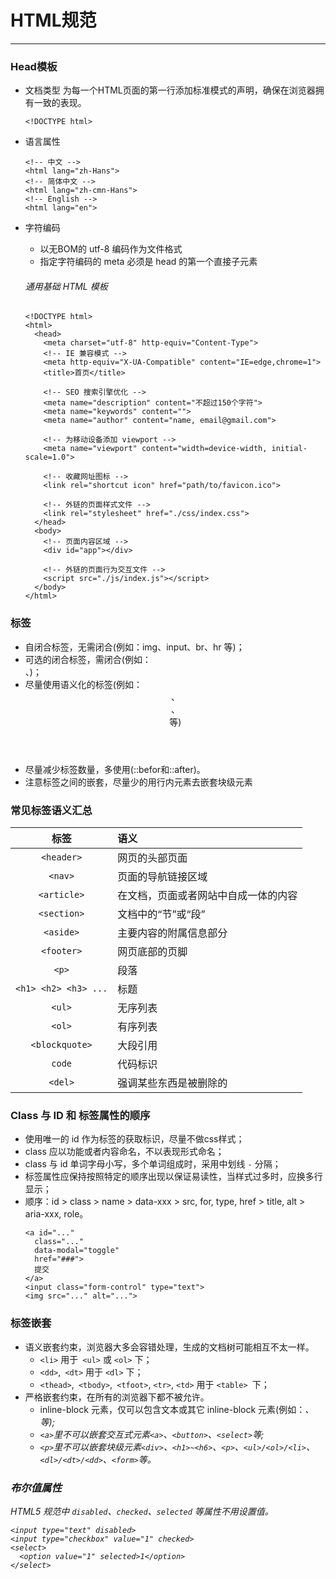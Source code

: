 # HTML规范
-------------
### Head模板
- 文档类型
为每一个HTML页面的第一行添加标准模式的声明，确保在浏览器拥有一致的表现。
  ```
  <!DOCTYPE html>
  ```
- 语言属性
  ```
  <!-- 中文 -->
  <html lang="zh-Hans">
  <!-- 简体中文 -->
  <html lang="zh-cmn-Hans">
  <!-- English -->
  <html lang="en">
  ```
- 字符编码
  - 以无BOM的 utf-8 编码作为文件格式
  - 指定字符编码的 meta 必须是 head 的第一个直接子元素

  ###### 通用基础 HTML 模板
  ```
  <!DOCTYPE html>
  <html>
    <head>
      <meta charset="utf-8" http-equiv="Content-Type">
      <!-- IE 兼容模式 -->
      <meta http-equiv="X-UA-Compatible" content="IE=edge,chrome=1">
      <title>首页</title>

      <!-- SEO 搜索引擎优化 -->
      <meta name="description" content="不超过150个字符">
      <meta name="keywords" content="">
      <meta name="author" content="name, email@gmail.com">

      <!-- 为移动设备添加 viewport -->
      <meta name="viewport" content="width=device-width, initial-scale=1.0">

      <!-- 收藏网址图标 -->
      <link rel="shortcut icon" href="path/to/favicon.ico">

      <!-- 外链的页面样式文件 -->
      <link rel="stylesheet" href="./css/index.css">
    </head>
    <body>
      <!-- 页面内容区域 -->
      <div id="app"></div>

      <!-- 外链的页面行为交互文件 -->
      <script src="./js/index.js"></script>
    </body>
  </html>

  ```

### 标签
- 自闭合标签，无需闭合(例如：img、input、br、hr 等)；
- 可选的闭合标签，需闭合(例如：</li>、</body>)；
- 尽量使用语义化的标签(例如：<header>、<footer>、<nav>等)
- 尽量减少标签数量，多使用(::befor和::after)。
- 注意标签之间的嵌套，尽量少的用行内元素去嵌套块级元素

### 常见标签语义汇总

| 标签    | 语义  |
| :----: | :---- |
| `<header>` | 网页的头部页面 |
| `<nav>`    | 页面的导航链接区域 |
| `<article>`| 在文档，页面或者网站中自成一体的内容 |
| `<section>`| 文档中的“节”或“段” |
| `<aside>`  | 主要内容的附属信息部分 |
| `<footer>` | 网页底部的页脚 |
| `<p>`      | 段落 |
| `<h1> <h2> <h3> ...` | 标题 |
| `<ul>`     | 无序列表 |
| `<ol>`     | 有序列表 |
| `<blockquote>` | 大段引用 |
| `code`     | 代码标识 |
| `<del>`    | 强调某些东西是被删除的 | 

### Class 与 ID 和 标签属性的顺序
- 使用唯一的 id 作为标签的获取标识，尽量不做css样式；
- class 应以功能或者内容命名，不以表现形式命名；
- class 与 id 单词字母小写，多个单词组成时，采用中划线  `-` 分隔；
- 标签属性应保持按照特定的顺序出现以保证易读性，当样式过多时，应换多行显示；
- 顺序：id > class > name > data-xxx > src, for, type, href > title, alt > aria-xxx, role。
  ```
  <a id="..."
    class="..."
    data-modal="toggle"
    href="###">
    提交
  </a>
  <input class="form-control" type="text">
  <img src="..." alt="...">
  ```

### 标签嵌套
- 语义嵌套约束，浏览器大多会容错处理，生成的文档树可能相互不太一样。
  - `<li>` 用于` <ul>` 或 `<ol>` 下；
  - `<dd>`,` <dt>` 用于 `<dl>` 下；
  - `<thead>`,` <tbody>`,` <tfoot>`, `<tr>`, `<td>` 用于 `<table> `下；
- 严格嵌套约束，在所有的浏览器下都不被允许。
  - inline-block 元素，仅可以包含文本或其它 inline-block 元素(例如：<i>、<span>等);
  - `<a>`里不可以嵌套交互式元素`<a>`、`<button>`、`<select>`等;
  - `<p>`里不可以嵌套块级元素`<div>`、`<h1>~<h6>`、`<p>`、`<ul>/<ol>/<li>`、`<dl>/<dt>/<dd>`、`<form>`等。

### 布尔值属性
HTML5 规范中 `disabled`、`checked`、`selected` 等属性不用设置值。
  ```
  <input type="text" disabled>
  <input type="checkbox" value="1" checked>
  <select>
    <option value="1" selected>1</option>
  </select>
  ```
